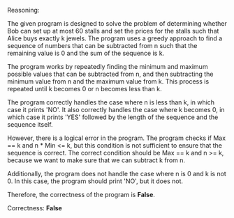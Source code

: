 Reasoning:

The given program is designed to solve the problem of determining whether Bob can set up at most 60 stalls and set the prices for the stalls such that Alice buys exactly k jewels. The program uses a greedy approach to find a sequence of numbers that can be subtracted from n such that the remaining value is 0 and the sum of the sequence is k.

The program works by repeatedly finding the minimum and maximum possible values that can be subtracted from n, and then subtracting the minimum value from n and the maximum value from k. This process is repeated until k becomes 0 or n becomes less than k.

The program correctly handles the case where n is less than k, in which case it prints 'NO'. It also correctly handles the case where k becomes 0, in which case it prints 'YES' followed by the length of the sequence and the sequence itself.

However, there is a logical error in the program. The program checks if Max == k and n * Min <= k, but this condition is not sufficient to ensure that the sequence is correct. The correct condition should be Max == k and n >= k, because we want to make sure that we can subtract k from n.

Additionally, the program does not handle the case where n is 0 and k is not 0. In this case, the program should print 'NO', but it does not.

Therefore, the correctness of the program is **False**.

Correctness: **False**